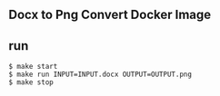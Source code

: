 ## Docx to Png Convert Docker Image

## run

```
$ make start
$ make run INPUT=INPUT.docx OUTPUT=OUTPUT.png
$ make stop
```
